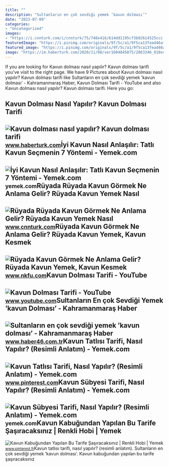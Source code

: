 ```yaml
---
title: ""
description: "Sultanların en çok sevdiği yemek ’kavun dolması’"
date: "2023-07-09"
categories:
- "Uncategorized"
images:
- "https://i.cnnturk.com/i/cnnturk/75/740x416/614dd1195cf3b02614525ccc.jpg"
featuredImage: "https://i.pinimg.com/originals/9f/5c/a1/9f5ca13fead46af10e9252dd6ad23c07.png"
featured_image: "https://i.pinimg.com/originals/9f/5c/a1/9f5ca13fead46af10e9252dd6ad23c07.png"
image: "https://im.haberturk.com/2020/11/08/ver1604845075/2863346_810x458.jpg"
---
```


If you are looking for Kavun dolması nasıl yapılır? Kavun dolması tarifi you've visit to the right page. We have 9 Pictures about Kavun dolması nasıl yapılır? Kavun dolması tarifi like Sultanların en çok sevdiği yemek ’kavun dolması’ - Kahramanmaraş Haber, Kavun Dolması Tarifi - YouTube and also Kavun dolması nasıl yapılır? Kavun dolması tarifi. Here you go:

Kavun Dolması Nasıl Yapılır? Kavun Dolması Tarifi
-------------------------------------------------

 ![Kavun dolması nasıl yapılır? Kavun dolması tarifi](https://im.haberturk.com/2020/11/08/ver1604845075/2863346_810x458.jpg) <small>www.haberturk.com</small>İyi Kavun Nasıl Anlaşılır: Tatlı Kavun Seçmenin 7 Yöntemi - Yemek.com
---------------------------------------------------------------------

 ![İyi Kavun Nasıl Anlaşılır: Tatlı Kavun Seçmenin 7 Yöntemi - Yemek.com](https://cdn.yemek.com/uploads/2018/07/kavun-koklama.jpg) <small>yemek.com</small>Rüyada Rüyada Kavun Görmek Ne Anlama Gelir? Rüyada Kavun Yemek Nasıl
--------------------------------------------------------------------

 ![Rüyada Rüyada Kavun Görmek Ne Anlama Gelir? Rüyada Kavun Yemek Nasıl](https://i.cnnturk.com/i/cnnturk/75/740x416/614dd1195cf3b02614525ccc.jpg) <small>www.cnnturk.com</small>Rüyada Kavun Görmek Ne Anlama Gelir? Rüyada Kavun Yemek, Kavun Kesmek
---------------------------------------------------------------------

 ![Rüyada Kavun Görmek Ne Anlama Gelir? Rüyada Kavun Yemek, Kavun Kesmek](https://www.nkfu.com/wp-content/uploads/2014/12/ruyada-kavun.jpg) <small>www.nkfu.com</small>Kavun Dolması Tarifi - YouTube
------------------------------

 ![Kavun Dolması Tarifi - YouTube](https://i.ytimg.com/vi/VNXJqrxEQQY/maxresdefault.jpg) <small>www.youtube.com</small>Sultanların En çok Sevdiği Yemek ’kavun Dolması’ - Kahramanmaraş Haber
----------------------------------------------------------------------

 ![Sultanların en çok sevdiği yemek ’kavun dolması’ - Kahramanmaraş Haber](https://haber46comtr.teimg.com/crop/1280x720/haber46-com-tr/images/haberler/2017/08/sultanlarin_en_cok_sevdigi_yemek_kavun_dolmasi.jpg) <small>www.haber46.com.tr</small>Kavun Tatlısı Tarifi, Nasıl Yapılır? (Resimli Anlatım) - Yemek.com
------------------------------------------------------------------

 ![Kavun Tatlısı Tarifi, Nasıl Yapılır? (Resimli Anlatım) - Yemek.com](https://i.pinimg.com/originals/9f/5c/a1/9f5ca13fead46af10e9252dd6ad23c07.png) <small>www.pinterest.com</small>Kavun Sübyesi Tarifi, Nasıl Yapılır? (Resimli Anlatım) - Yemek.com
------------------------------------------------------------------

 ![Kavun Sübyesi Tarifi, Nasıl Yapılır? (Resimli Anlatım) - Yemek.com](https://cdn.yemek.com/mncrop/600/315/uploads/2022/08/kavun-subyesi-onecikan.jpg) <small>yemek.com</small>Kavun Kabuğundan Yapılan Bu Tarife Şaşıracaksınız | Renkli Hobi | Yemek
-----------------------------------------------------------------------

 ![Kavun Kabuğundan Yapılan Bu Tarife Şaşıracaksınız | Renkli Hobi | Yemek](https://i.pinimg.com/originals/9e/aa/67/9eaa67b26617b89aed735efc8eccb0b4.jpg) <small>www.pinterest.fr</small>Kavun tatlısı tarifi, nasıl yapılır? (resimli anlatım). Sultanların en çok sevdiği yemek ’kavun dolması’. Kavun kabuğundan yapılan bu tarife şaşıracaksınız
